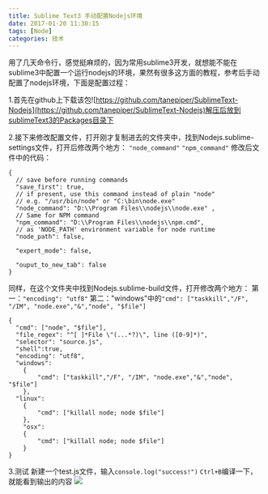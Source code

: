 ```yaml
---
title: Sublime Text3 手动配置Nodejs环境
date: 2017-01-20 11:30:15
tags: [Node]
categories: 技术
---
```

用了几天命令行，感觉挺麻烦的，因为常用sublime3开发，就想能不能在sublime3中配置一个运行nodejs的环境，果然有很多这方面的教程，参考后手动配置了nodejs环境，下面是配置过程：
<!--more-->
1.首先在github上下载该包![https://github.com/tanepiper/SublimeText-Nodejs](https://github.com/tanepiper/SublimeText-Nodejs)解压后放到sublimeText3的Packages目录下

2.接下来修改配置文件，打开刚才复制进去的文件夹中，找到Nodejs.sublime-settings文件，打开后修改两个地方：
`"node_command"`
`"npm_command"`
修改后文件中的代码：
```
{
  // save before running commands
  "save_first": true,
  // if present, use this command instead of plain "node"
  // e.g. "/usr/bin/node" or "C:\bin\node.exe"
  "node_command": "D:\\Program Files\\nodejs\\node.exe" ,
  // Same for NPM command
  "npm_command": "D:\\Program Files\\nodejs\\npm.cmd",
  // as 'NODE_PATH' environment variable for node runtime
  "node_path": false,

  "expert_mode": false,

  "ouput_to_new_tab": false
}
```
同样，在这个文件夹中找到Nodejs.sublime-build文件，打开修改两个地方：
第一：`"encoding": "utf8"`
第二："windows"中的`"cmd": ["taskkill","/F", "/IM", "node.exe","&","node", "$file"]`
```
{
  "cmd": ["node", "$file"],
  "file_regex": "^[ ]*File \"(...*?)\", line ([0-9]*)",
  "selector": "source.js",
  "shell":true,
  "encoding": "utf8",
  "windows":
    {
        "cmd": ["taskkill","/F", "/IM", "node.exe","&","node", "$file"]
    },
  "linux":
    {
        "cmd": ["killall node; node $file"]
    },
    "osx":
    {
        "cmd": ["killall node; node $file"]
    }
}
```
3.测试
新建一个test.js文件，输入`console.log("success!")`
`Ctrl+B`编译一下，就能看到输出的内容
![](http://oj056g1gy.bkt.clouddn.com/sublimit.png)
